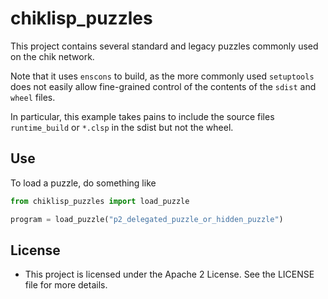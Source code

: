 # chiklisp_puzzles

This project contains several standard and legacy puzzles commonly used on the chik network.

Note that it uses `enscons` to build, as the more commonly used `setuptools` does not easily allow fine-grained control of the contents of the `sdist` and `wheel` files.

In particular, this example takes pains to include the source files `runtime_build` or `*.clsp` in the sdist but not the wheel.

## Use

To load a puzzle, do something like

```python
from chiklisp_puzzles import load_puzzle

program = load_puzzle("p2_delegated_puzzle_or_hidden_puzzle")
```

## License
- This project is licensed under the Apache 2 License. See the LICENSE file for more details.
